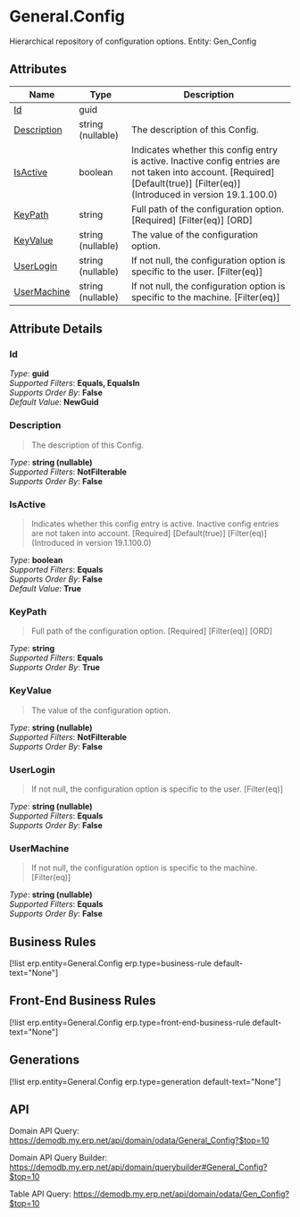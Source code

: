 # General.Config

Hierarchical repository of configuration options. Entity: Gen_Config

## Attributes

| Name | Type | Description |
| ---- | ---- | --- |
| [Id](General.Config.md#Id) | guid |  
| [Description](General.Config.md#Description) | string (nullable) | The description of this Config. 
| [IsActive](General.Config.md#IsActive) | boolean | Indicates whether this config entry is active. Inactive config entries are not taken into account. [Required] [Default(true)] [Filter(eq)] (Introduced in version 19.1.100.0) 
| [KeyPath](General.Config.md#KeyPath) | string | Full path of the configuration option. [Required] [Filter(eq)] [ORD] 
| [KeyValue](General.Config.md#KeyValue) | string (nullable) | The value of the configuration option. 
| [UserLogin](General.Config.md#UserLogin) | string (nullable) | If not null, the configuration option is specific to the user. [Filter(eq)] 
| [UserMachine](General.Config.md#UserMachine) | string (nullable) | If not null, the configuration option is specific to the machine. [Filter(eq)] 


## Attribute Details

### Id

_Type_: **guid**  
_Supported Filters_: **Equals, EqualsIn**  
_Supports Order By_: **False**  
_Default Value_: **NewGuid**  

### Description

> The description of this Config.

_Type_: **string (nullable)**  
_Supported Filters_: **NotFilterable**  
_Supports Order By_: **False**  

### IsActive

> Indicates whether this config entry is active. Inactive config entries are not taken into account. [Required] [Default(true)] [Filter(eq)] (Introduced in version 19.1.100.0)

_Type_: **boolean**  
_Supported Filters_: **Equals**  
_Supports Order By_: **False**  
_Default Value_: **True**  

### KeyPath

> Full path of the configuration option. [Required] [Filter(eq)] [ORD]

_Type_: **string**  
_Supported Filters_: **Equals**  
_Supports Order By_: **True**  

### KeyValue

> The value of the configuration option.

_Type_: **string (nullable)**  
_Supported Filters_: **NotFilterable**  
_Supports Order By_: **False**  

### UserLogin

> If not null, the configuration option is specific to the user. [Filter(eq)]

_Type_: **string (nullable)**  
_Supported Filters_: **Equals**  
_Supports Order By_: **False**  

### UserMachine

> If not null, the configuration option is specific to the machine. [Filter(eq)]

_Type_: **string (nullable)**  
_Supported Filters_: **Equals**  
_Supports Order By_: **False**  



## Business Rules

[!list erp.entity=General.Config erp.type=business-rule default-text="None"]

## Front-End Business Rules

[!list erp.entity=General.Config erp.type=front-end-business-rule default-text="None"]

## Generations

[!list erp.entity=General.Config erp.type=generation default-text="None"]

## API

Domain API Query:
<https://demodb.my.erp.net/api/domain/odata/General_Config?$top=10>

Domain API Query Builder:
<https://demodb.my.erp.net/api/domain/querybuilder#General_Config?$top=10>

Table API Query:
<https://demodb.my.erp.net/api/domain/odata/Gen_Config?$top=10>

